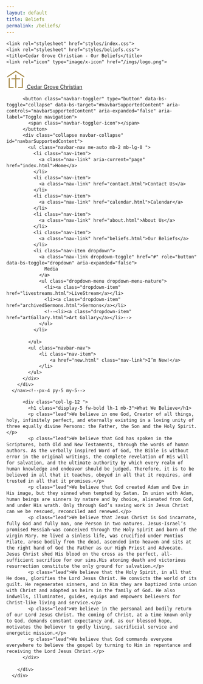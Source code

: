 ```yaml
---
layout: default
title: Beliefs
permalink: /beliefs/
---
```


<!DOCTYPE html>
<html lang="en">
<head>
    <meta charset="UTF-8">
    <meta name="viewport" content="width=device-width, initial-scale=1.0">
    <link href="https://cdn.jsdelivr.net/npm/bootstrap@5.3.3/dist/css/bootstrap.min.css" rel="stylesheet" integrity="sha384-QWTKZyjpPEjISv5WaRU9OFeRpok6YctnYmDr5pNlyT2bRjXh0JMhjY6hW+ALEwIH" crossorigin="anonymous">
    <link rel="stylesheet" href="style.css">
    <script src="https://cdn.jsdelivr.net/npm/bootstrap@5.3.3/dist/js/bootstrap.bundle.min.js" integrity="sha384-YvpcrYf0tY3lHB60NNkmXc5s9fDVZLESaAA55NDzOxhy9GkcIdslK1eN7N6jIeHz" crossorigin="anonymous"></script>
    <link rel="stylesheet" href="https://cdn.jsdelivr.net/npm/bootstrap-icons@1.11.3/font/bootstrap-icons.min.css">   
    <link rel="preconnect" href="https://fonts.googleapis.com">
    <link rel="preconnect" href="https://fonts.gstatic.com" crossorigin>
    <link rel="stylesheet" href="https://fonts.googleapis.com/css2?family=Playfair+Display:wght@400;500;600;700&family=Inter:wght@300;400;500;600;700&display=swap">

    <link rel="stylesheet" href="styles/index.css">
    <link rel="stylesheet" href="styles/beliefs.css">
    <title>Cedar Grove Christian - Our Beliefs</title>
    <link rel="icon" type="image/x-icon" href="/imgs/logo.png">

</head>
<body>
    <!--Home Contact Dropdown Search-->
        <nav class="navbar navbar-expand-lg ">
        <div class="container-fluid">
            <a class="navbar-brand navbar-brand-nature" href="index.html">
                <img src="/imgs/logo.png" alt="Logo" width="50" height="50" class="d-inline-block align-text-center">
                Cedar Grove Christian
              </a>
          
          <button class="navbar-toggler" type="button" data-bs-toggle="collapse" data-bs-target="#navbarSupportedContent" aria-controls="navbarSupportedContent" aria-expanded="false" aria-label="Toggle navigation">
            <span class="navbar-toggler-icon"></span>
          </button>
          <div class="collapse navbar-collapse" id="navbarSupportedContent">
            <ul class="navbar-nav me-auto mb-2 mb-lg-0 ">
              <li class="nav-item">
                <a class="nav-link" aria-current="page" href="index.html">Home</a>
              </li>
              <li class="nav-item">
                <a class="nav-link" href="contact.html">Contact Us</a>
              </li>
              <li class="nav-item">
                <a class="nav-link" href="calendar.html">Calendar</a>
              </li>
              <li class="nav-item">
                <a class="nav-link" href="about.html">About Us</a>
              </li>
              <li class="nav-item">
                <a class="nav-link" href="beliefs.html">Our Beliefs</a>
              </li>
              <li class="nav-item dropdown">
                <a class="nav-link dropdown-toggle" href="#" role="button" data-bs-toggle="dropdown" aria-expanded="false">
                  Media
                </a>
                <ul class="dropdown-menu dropdown-menu-nature">
                  <li><a class="dropdown-item" href="livestreams.html">LiveStream</a></li>
                  <li><a class="dropdown-item" href="archivedSermons.html">Sermons</a></li>
                  <!--<li><a class="dropdown-item" href="artGallary.html">Art Gallary</a></li>-->
                </ul>
              </li>

            </ul>
            <ul class="navbar-nav">
                <li class="nav-item">
                    <a href="new.html" class="nav-link">I’m New!</a>
                </li>
            </ul>
          </div>
        </div>
      </nav><!--px-4 py-5 my-5-->
<div class="mainContent">
 <div class="container col-xxl-8 px-4 py-5 ">
        <div class="row flex-lg-row-reverse align-items-center g-5 py-5">
          
          <div class="col-lg-12 ">
            <h1 class="display-5 fw-bold lh-1 mb-3">What We Believe</h1>
            <p class="lead">We believe in one God, Creator of all things, holy, infinitely perfect, and eternally existing in a loving unity of three equally divine Persons: the Father, the Son and the Holy Spirit.</p>
            <p class="lead">We believe that God has spoken in the Scriptures, both Old and New Testaments, through the words of human authors. As the verbally inspired Word of God, the Bible is without error in the original writings, the complete revelation of His will for salvation, and the ultimate authority by which every realm of human knowledge and endeavor should be judged. Therefore, it is to be believed in all that it teaches, obeyed in all that it requires, and trusted in all that it promises.</p>
            <p class="lead">We believe that God created Adam and Eve in His image, but they sinned when tempted by Satan. In union with Adam, human beings are sinners by nature and by choice, alienated from God, and under His wrath. Only through God’s saving work in Jesus Christ can we be rescued, reconciled and renewed.</p>
            <p class="lead">We believe that Jesus Christ is God incarnate, fully God and fully man, one Person in two natures. Jesus-Israel’s promised Messiah-was conceived through the Holy Spirit and born of the virgin Mary. He lived a sinless life, was crucified under Pontius Pilate, arose bodily from the dead, ascended into heaven and sits at the right hand of God the Father as our High Priest and Advocate. Jesus Christ shed His blood on the cross as the perfect, all-sufficient sacrifice for our sins.His atoning death and victorious resurrection constitute the only ground for salvation.</p>
            <p class="lead">We believe that the Holy Spirit, in all that He does, glorifies the Lord Jesus Christ. He convicts the world of its guilt. He regenerates sinners, and in Him they are baptized into union with Christ and adopted as heirs in the family of God. He also indwells, illuminates, guides, equips and empowers believers for Christ-like living and service.</p>
            <p class="lead">We believe in the personal and bodily return of our Lord Jesus Christ. The coming of Christ, at a time known only to God, demands constant expectancy and, as our blessed hope, motivates the believer to godly living, sacrificial service and energetic mission.</p>
            <p class="lead">We believe that God commands everyone everywhere to believe the gospel by turning to Him in repentance and receiving the Lord Jesus Christ.</p>
          </div>

        </div>
      </div>
   
   </div>

</body>
<script></script>
</html>